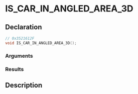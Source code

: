 # IS_CAR_IN_ANGLED_AREA_3D

## Declaration
```cpp
// 0x3521612F
void IS_CAR_IN_ANGLED_AREA_3D();
```

### Arguments

### Results

## Description
